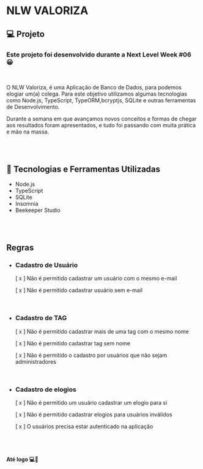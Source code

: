 # NLW VALORIZA

## 💻 Projeto

### Este projeto foi desenvolvido durante a Next Level Week #06 😀
<br>

O NLW Valoriza, é uma Aplicação de Banco de Dados, para podemos elogiar um(a) colega. Para este objetivo utilizamos algumas tecnologias como Node.js, TypeScript, TypeORM,bcryptjs, SQLite e outras ferramentas de Desenvolvimento.

Durante a semana em que avançamos novos conceitos e formas de chegar aos resultados foram apresentados, e tudo foi passando com muita prática e mão na massa.

<br>
<br>

## 🔨 Tecnologias e Ferramentas Utilizadas
 - Node.js
 - TypeScript
 - SQLite
 - Insomnia
 - Beekeeper Studio

<br>
<br>

## Regras

-  ### **Cadastro de Usuário**  <br>
    [ x ] Não é permitido cadastrar um usuário com o mesmo e-mail

    [ x ] Não é permitido cadastrar usuário sem e-mail

<br>

- ### **Cadastro de TAG** <br>
    [ x ] Não é permitido cadastrar mais de uma tag com o mesmo nome

    [ x ] Não é permitido cadastrar tag sem nome

    [ x ] Não é permitido o cadastro por usuários que não sejam administradores

<br>

- ### **Cadastro de elogios** <br>
    [ x ] Não é permitido um usuário cadastrar um elogio para si

    [ x ] Não é permitido cadastrar elogios para usuários inválidos

    [ x ] O usuários precisa estar autenticado na aplicação

<br>
<br>

#### Até logo 💻👋
